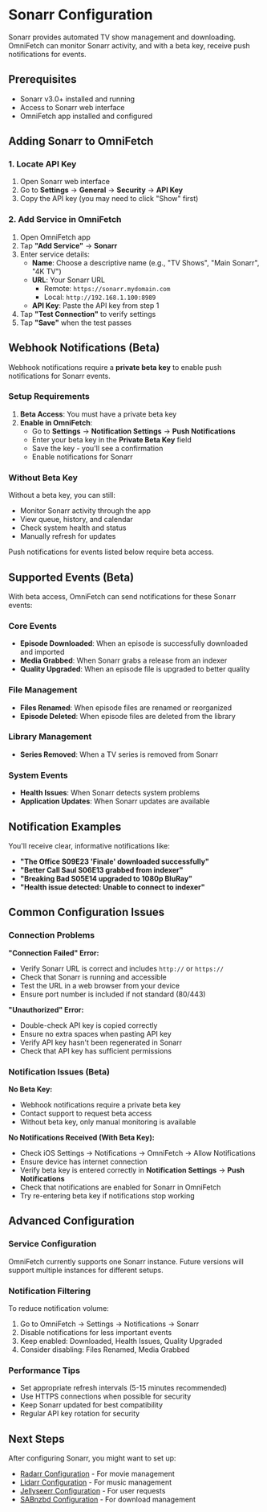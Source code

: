 # Sonarr Configuration

Sonarr provides automated TV show management and downloading. OmniFetch can monitor Sonarr activity, and with a beta key, receive push notifications for events.

## Prerequisites

- Sonarr v3.0+ installed and running
- Access to Sonarr web interface
- OmniFetch app installed and configured

## Adding Sonarr to OmniFetch

### 1. Locate API Key

1. Open Sonarr web interface
2. Go to **Settings** → **General** → **Security** → **API Key**
3. Copy the API key (you may need to click "Show" first)

### 2. Add Service in OmniFetch

1. Open OmniFetch app
2. Tap **"Add Service"** → **Sonarr**
3. Enter service details:
   - **Name**: Choose a descriptive name (e.g., "TV Shows", "Main Sonarr", "4K TV")
   - **URL**: Your Sonarr URL 
     - Remote: `https://sonarr.mydomain.com`
     - Local: `http://192.168.1.100:8989`
   - **API Key**: Paste the API key from step 1
4. Tap **"Test Connection"** to verify settings
5. Tap **"Save"** when the test passes

## Webhook Notifications (Beta)

Webhook notifications require a **private beta key** to enable push notifications for Sonarr events.

### Setup Requirements

1. **Beta Access**: You must have a private beta key
2. **Enable in OmniFetch**: 
   - Go to **Settings** → **Notification Settings** → **Push Notifications**
   - Enter your beta key in the **Private Beta Key** field
   - Save the key - you'll see a confirmation
   - Enable notifications for Sonarr

### Without Beta Key

Without a beta key, you can still:
- Monitor Sonarr activity through the app
- View queue, history, and calendar
- Check system health and status
- Manually refresh for updates

Push notifications for events listed below require beta access.

## Supported Events (Beta)

With beta access, OmniFetch can send notifications for these Sonarr events:

### Core Events

- **Episode Downloaded**: When an episode is successfully downloaded and imported
- **Media Grabbed**: When Sonarr grabs a release from an indexer
- **Quality Upgraded**: When an episode file is upgraded to better quality

### File Management

- **Files Renamed**: When episode files are renamed or reorganized
- **Episode Deleted**: When episode files are deleted from the library

### Library Management

- **Series Removed**: When a TV series is removed from Sonarr

### System Events

- **Health Issues**: When Sonarr detects system problems
- **Application Updates**: When Sonarr updates are available

## Notification Examples

You'll receive clear, informative notifications like:

- **"The Office S09E23 'Finale' downloaded successfully"**
- **"Better Call Saul S06E13 grabbed from indexer"**
- **"Breaking Bad S05E14 upgraded to 1080p BluRay"**
- **"Health issue detected: Unable to connect to indexer"**

## Common Configuration Issues

### Connection Problems

**"Connection Failed" Error:**

- Verify Sonarr URL is correct and includes `http://` or `https://`
- Check that Sonarr is running and accessible
- Test the URL in a web browser from your device
- Ensure port number is included if not standard (80/443)

**"Unauthorized" Error:**

- Double-check API key is copied correctly
- Ensure no extra spaces when pasting API key
- Verify API key hasn't been regenerated in Sonarr
- Check that API key has sufficient permissions

### Notification Issues (Beta)

**No Beta Key:**

- Webhook notifications require a private beta key
- Contact support to request beta access
- Without beta key, only manual monitoring is available

**No Notifications Received (With Beta Key):**

- Check iOS Settings → Notifications → OmniFetch → Allow Notifications
- Ensure device has internet connection
- Verify beta key is entered correctly in **Notification Settings** → **Push Notifications**
- Check that notifications are enabled for Sonarr in OmniFetch
- Try re-entering beta key if notifications stop working

## Advanced Configuration

### Service Configuration

OmniFetch currently supports one Sonarr instance. Future versions will support multiple instances for different setups.

### Notification Filtering

To reduce notification volume:

1. Go to OmniFetch → Settings → Notifications → Sonarr
2. Disable notifications for less important events
3. Keep enabled: Downloaded, Health Issues, Quality Upgraded
4. Consider disabling: Files Renamed, Media Grabbed

### Performance Tips

- Set appropriate refresh intervals (5-15 minutes recommended)
- Use HTTPS connections when possible for security
- Keep Sonarr updated for best compatibility
- Regular API key rotation for security

## Next Steps

After configuring Sonarr, you might want to set up:

- [Radarr Configuration](radarr.md) - For movie management
- [Lidarr Configuration](lidarr.md) - For music management  
- [Jellyseerr Configuration](jellyseerr.md) - For user requests
- [SABnzbd Configuration](sabnzbd.md) - For download management